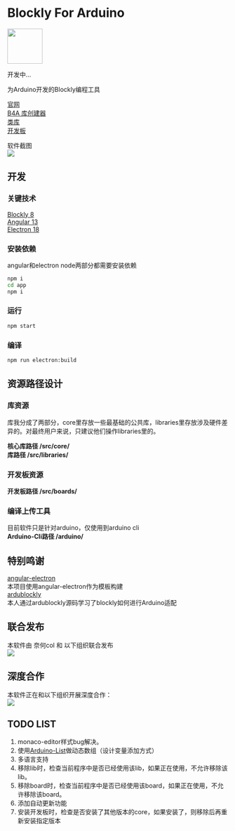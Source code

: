 # Blockly For Arduino  

<img src="https://github.com/coloz/b4a/blob/master/doc/img/icon.png" width="80" height="80"/>  

开发中...

为Arduino开发的Blockly编程工具

[官网](https://b4a.clz.me)  
[B4A 库创建器](https://github.com/coloz/b4a-creator)  
[类库](https://github.com/blockly-for-arduino/b4a-libraries)  
[开发板](https://github.com/blockly-for-arduino/b4a-boards)  

软件截图  
![](https://github.com/coloz/b4a/blob/master/doc/img/pic1.jpg?raw=true)

## 开发  
### 关键技术  
[Blockly 8](https://developers.google.com/blockly)  
[Angular 13](https://angular.io/)  
[Electron 18](https://www.electronjs.org/)  

### 安装依赖  
angular和electron node两部分都需要安装依赖  
```sh
npm i
cd app  
npm i
```

### 运行
```sh
npm start
```

### 编译
```sh
npm run electron:build
```
 
## 资源路径设计  
### 库资源  
库我分成了两部分，core里存放一些最基础的公共库，libraries里存放涉及硬件差异的。对最终用户来说，只建议他们操作libraries里的。  

**核心库路径 /src/core/**  
**库路径 /src/libraries/**  

### 开发板资源  
**开发板路径 /src/boards/**  

### 编译上传工具  
目前软件只是针对arduino，仅使用到arduino cli  
**Arduino-Cli路径 /arduino/**  

## 特别鸣谢  
[angular-electron](https://github.com/maximegris/angular-electron)  
本项目使用angular-electron作为模板构建  
[ardublockly](https://github.com/carlosperate/ardublockly)  
本人通过ardublockly源码学习了blockly如何进行Arduino适配  

## 联合发布  
本软件由 奈何col 和 以下组织联合发布  
![](https://github.com/coloz/b4a/blob/master/doc/img/openjumper.png?raw=true)

## 深度合作  
本软件正在和以下组织开展深度合作：  
![](https://github.com/coloz/b4a/blob/master/doc/img/idealab.png?raw=true)

## TODO LIST  
1. monaco-editor样式bug解决。
2. 使用[Arduino-List](https://github.com/luisllamasbinaburo/Arduino-List)做动态数组（设计变量添加方式）  
3. 多语言支持  
4. 移除lib时，检查当前程序中是否已经使用该lib，如果正在使用，不允许移除该lib。  
5. 移除board时，检查当前程序中是否已经使用该board，如果正在使用，不允许移除该board。  
6. 添加自动更新功能  
7. 安装开发板时，检查是否安装了其他版本的core，如果安装了，则移除后再重新安装指定版本  
